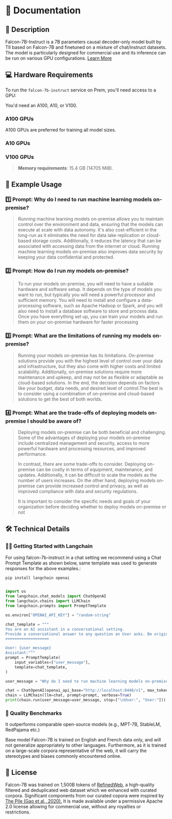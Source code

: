 # 📑 Documentation

## 📌 Description

Falcon-7B-Instruct is a 7B parameters causal decoder-only model built by TII based on Falcon-7B and finetuned on a mixture of chat/instruct datasets. The model is particularly designed for commercial use and its inference can be run on various GPU configurations. <a href='https://huggingface.co/tiiuae/falcon-7b-instruct' target='_blank'>Learn More</a>

## 💻 Hardware Requirements
To run the `falcon-7b-instruct` service on Prem, you'll need access to a GPU:

You'd need an A100, A10, or V100.

### A100 GPUs
A100 GPUs are preferred for training all model sizes.

### A10 GPUs

### V100 GPUs

> **Memory requirements**: 15.4 GB (14705 MiB).


## 📒 Example Usage

### 1️⃣ Prompt: Why do I need to run machine learning models on-premise?

> Running machine learning models on-premise allows you to maintain control over the environment and data, ensuring that the models can execute at scale with data autonomy. It's also cost-efficient in the long-run as it eliminates the need for data lake replication or cloud-based storage costs. Additionally, it reduces the latency that can be associated with accessing data from the internet or cloud. Running machine learning models on-premise also improves data security by keeping your data confidential and protected.


### 2️⃣ Prompt: How do I run my models on-premise?

> To run your models on-premise, you will need to have a suitable hardware and software setup. It depends on the type of models you want to run, but typically you will need a powerful processor and sufficient memory. You will need to install and configure a data-processing software, such as Apache Hadoop or Spark, and you will also need to install a database software to store and process data. Once you have everything set up, you can train your models and run them on your on-premise hardware for faster processing

### 3️⃣ Prompt: What are the limitations of running my models on-premise?

> Running your models on-premise has its limitations. On-premise solutions provide you with the highest level of control over your data and infrastructure, but they also come with higher costs and limited scalability. Additionally, on-premise solutions require more maintenance and upkeep, and may not be as flexible or adaptable as cloud-based solutions. In the end, the decision depends on factors like your budget, data needs, and desired level of control.The best is to consider using a combination of on-premise and cloud-based solutions to get the best of both worlds.


### 4️⃣ Prompt: What are the trade-offs of deploying models on-premise I should be aware of?

<blockquote>

 Deploying models on-premise can be both beneficial and challenging. Some of the advantages of deploying your models on-premise include centralized management and security, access to more powerful hardware and processing resources, and improved performance.
 
 In contrast, there are some trade-offs to consider. Deploying on-premise can be costly in terms of equipment, maintenance, and updates. Additionally, it can be difficult to scale the models as the number of users increases. On the other hand, deploying models on-premise can provide increased control and privacy, as well as improved compliance with data and security regulations.
 
 It is important to consider the specific needs and goals of your organization before deciding whether to deploy models on-premise or not

</blockquote>


## 🛠️ Technical Details

### 🦜🔗 Getting Started with Langchain

For using falcon-7b-instruct in a chat setting we recommend using a Chat Prompt Template as shown below, same template was used to generate responses for the above examples.:

```bash
pip install langchain openai
```
    
```python

import os
from langchain.chat_models import ChatOpenAI
from langchain.chains import LLMChain
from langchain.prompts import PromptTemplate

os.environ["OPENAI_API_KEY"] = "random-string"

chat_template = """
You are an AI assistant in a conversational setting.
Provide a conversational answer to any question an User asks. Be original, concise, accurate and helpful.
===================

User: {user_message}
Assistant:"""
prompt = PromptTemplate(
    input_variables=["user_message"],
    template=chat_template,
)

user_message = "Why do I need to run machine learning models on-premise?"

chat = ChatOpenAI(openai_api_base="http://localhost:8448/v1", max_tokens=128)
chain = LLMChain(llm=chat, prompt=prompt, verbose=True)
print(chain.run(user_message=user_message, stop=["\nUser:", "User:"]))
```

### 🔎 Quality Benchmarks

It outperforms comparable open-source models (e.g., MPT-7B, StableLM, RedPajama etc.)

Base model Falcon-7B is trained on English and French data only, and will not generalize appropriately to other languages. Furthermore, as it is trained on a large-scale corpora representative of the web, it will carry the stereotypes and biases commonly encountered online.

## 📜 License
Falcon-7B was trained on 1,500B tokens of <a href='https://huggingface.co/datasets/tiiuae/falcon-refinedweb' target='_blank'>RefinedWeb</a>, a high-quality filtered and deduplicated web dataset which we enhanced with curated corpora. Significant components from our curated copora were inspired by <a href='https://arxiv.org/abs/2101.00027' target='_blank'>The Pile (Gao et al., 2020).</a>
It is made available under a permissive Apache 2.0 license allowing for commercial use, without any royalties or restrictions.